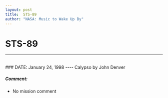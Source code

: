 ```yaml
---
layout: post
title:  STS-89
author: "NASA: Music to Wake Up By"
---
```


# STS-89
----
<br/>
### DATE: January 24, 1998
----
Calypso by John Denver

##### Comment:
* No mission comment
